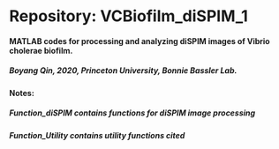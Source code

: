 # Repository: VCBiofilm_diSPIM_1
#### MATLAB codes for processing and analyzing diSPIM images of Vibrio cholerae biofilm.
##### Boyang Qin, 2020, Princeton University, Bonnie Bassler Lab.

#### Notes:
##### Function_diSPIM contains functions for diSPIM image processing 
##### Function_Utility contains utility functions cited 

